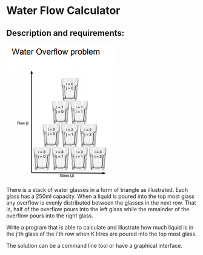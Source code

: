 # Water Flow Calculator


## Description and requirements:

![Water Overflow Problem](./images/water_overflow_problem.PNG)

There is a stack of water glasses in a form of triangle as illustrated. Each glass has a 250ml capacity.
When a liquid is poured into the top most glass any overflow is evenly distributed between the
glasses in the next row. That is, half of the overflow pours into the left glass while the remainder of the
overflow pours into the right glass.

Write a program that is able to calculate and illustrate how much liquid is in the j'th glass of the i'th row when K litres are poured into the top most glass.

The solution can be a command line tool or have a graphical interface.
